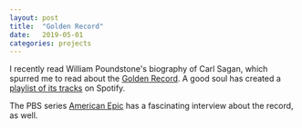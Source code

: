 ```yaml
---
layout: post
title:  "Golden Record"
date:   2019-05-01
categories: projects
---
```


I recently read William Poundstone's biography of Carl Sagan, which spurred me to read about the [Golden Record](https://voyager.jpl.nasa.gov/golden-record/whats-on-the-record/music/). A good soul has created a [playlist of its tracks](https://open.spotify.com/user/ulyssestone/playlist/6pcuzwZSIw7OgL149bgJmZ?si=S5Erypx5TBm4OYKSTD8JdA) on Spotify.

The PBS series [American Epic](https://www.pbs.org/show/american-epic/) has a fascinating interview about the record, as well.
